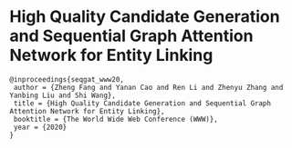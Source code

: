 # High Quality Candidate Generation and Sequential Graph Attention Network for Entity Linking

```
@inproceedings{seqgat_www20,
 author = {Zheng Fang and Yanan Cao and Ren Li and Zhenyu Zhang and Yanbing Liu and Shi Wang},
 title = {High Quality Candidate Generation and Sequential Graph Attention Network for Entity Linking},
 booktitle = {The World Wide Web Conference (WWW)},
 year = {2020}
} 
```

